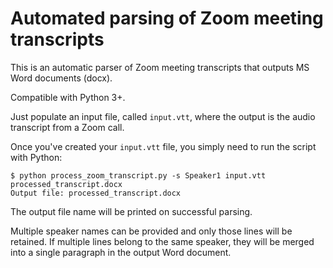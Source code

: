 # Automated parsing of Zoom meeting transcripts

This is an automatic parser of Zoom meeting transcripts that outputs MS Word documents (docx).

Compatible with Python 3+.

Just populate an input file, called `input.vtt`, where the output is the audio transcript from a Zoom call.

Once you've created your `input.vtt` file, you simply need to run the script with Python:
```
$ python process_zoom_transcript.py -s Speaker1 input.vtt processed_transcript.docx
Output file: processed_transcript.docx
```

The output file name will be printed on successful parsing. 

Multiple speaker names can be provided and only those lines will be retained. If multiple lines belong to the same speaker, they will be merged into a single paragraph in the output Word document.